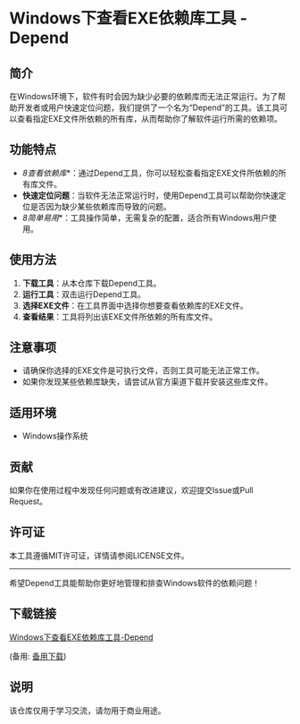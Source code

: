 # Windows下查看EXE依赖库工具 - Depend

## 简介

在Windows环境下，软件有时会因为缺少必要的依赖库而无法正常运行。为了帮助开发者或用户快速定位问题，我们提供了一个名为“Depend”的工具。该工具可以查看指定EXE文件所依赖的所有库，从而帮助你了解软件运行所需的依赖项。

## 功能特点

- *8查看依赖库**：通过Depend工具，你可以轻松查看指定EXE文件所依赖的所有库文件。
- **快速定位问题**：当软件无法正常运行时，使用Depend工具可以帮助你快速定位是否因为缺少某些依赖库而导致的问题。
- *8简单易用**：工具操作简单，无需复杂的配置，适合所有Windows用户使用。

## 使用方法

1. **下载工具**：从本仓库下载Depend工具。
2. **运行工具**：双击运行Depend工具。
3. **选择EXE文件**：在工具界面中选择你想要查看依赖库的EXE文件。
4. **查看结果**：工具将列出该EXE文件所依赖的所有库文件。

## 注意事项

- 请确保你选择的EXE文件是可执行文件，否则工具可能无法正常工作。
- 如果你发现某些依赖库缺失，请尝试从官方渠道下载并安装这些库文件。

## 适用环境

- Windows操作系统

## 贡献

如果你在使用过程中发现任何问题或有改进建议，欢迎提交Issue或Pull Request。

## 许可证

本工具遵循MIT许可证，详情请参阅LICENSE文件。

---

希望Depend工具能帮助你更好地管理和排查Windows软件的依赖问题！

## 下载链接
[Windows下查看EXE依赖库工具-Depend](https://pan.quark.cn/s/d33ab74e57e8) 

(备用: [备用下载](https://pan.baidu.com/s/1vE3VMQDCfiIXfQJX3wnxXw?pwd=1234))

## 说明

该仓库仅用于学习交流，请勿用于商业用途。
